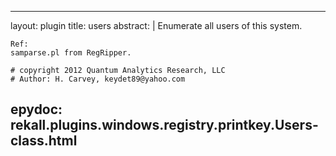 
---
layout: plugin
title: users
abstract: |
    Enumerate all users of this system.

    Ref:
    samparse.pl from RegRipper.

    # copyright 2012 Quantum Analytics Research, LLC
    # Author: H. Carvey, keydet89@yahoo.com
    

epydoc: rekall.plugins.windows.registry.printkey.Users-class.html
---
